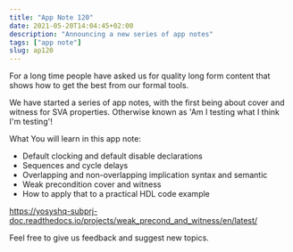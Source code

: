 ```yaml
---
title: "App Note 120"
date: 2021-05-20T14:04:45+02:00
description: "Announcing a new series of app notes"
tags: ["app note"]
slug: ap120
---
```


For a long time people have asked us for quality long form content that shows how to
get the best from our formal tools.

We have started a series of app notes, with the first being about cover and witness for SVA properties. Otherwise known as 'Am I testing what I think I'm testing'!

What You will learn in this app note:

* Default clocking and default disable declarations
* Sequences and cycle delays
* Overlapping and non-overlapping implication syntax and semantic
* Weak precondition cover and witness
* How to apply that to a practical HDL code example

https://yosyshq-subprj-doc.readthedocs.io/projects/weak_precond_and_witness/en/latest/

Feel free to give us feedback and suggest new topics.
